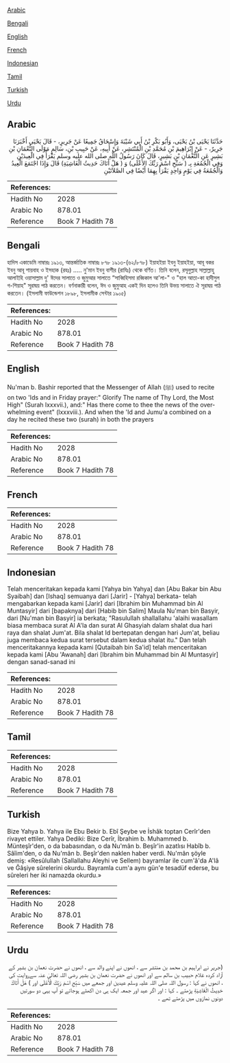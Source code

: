 [Arabic](#arabic)

[Bengali](#bengali)

[English](#english)

[French](#french)

[Indonesian](#indonesian)

[Tamil](#tamil)

[Turkish](#turkish)

[Urdu](#urdu)

## Arabic


<div dir="rtl" lang="ar" style={{fontSize:'larger',backgroundColor:'#f8f9fa',padding:20}}>
حَدَّثَنَا يَحْيَى بْنُ يَحْيَى، وَأَبُو بَكْرِ بْنُ أَبِي شَيْبَةَ وَإِسْحَاقُ جَمِيعًا عَنْ جَرِيرٍ، - قَالَ يَحْيَى أَخْبَرَنَا جَرِيرٌ، - عَنْ إِبْرَاهِيمَ بْنِ مُحَمَّدِ بْنِ الْمُنْتَشِرِ، عَنْ أَبِيهِ، عَنْ حَبِيبِ بْنِ، سَالِمٍ مَوْلَى النُّعْمَانِ بْنِ بَشِيرٍ عَنِ النُّعْمَانِ بْنِ بَشِيرٍ، قَالَ كَانَ رَسُولُ اللَّهِ صلى الله عليه وسلم يَقْرَأُ فِي الْعِيدَيْنِ وَفِي الْجُمُعَةِ بِـ ‏(‏ سَبِّحِ اسْمَ رَبِّكَ الأَعْلَى‏)‏ وَ ‏(‏ هَلْ أَتَاكَ حَدِيثُ الْغَاشِيَةِ‏)‏ قَالَ وَإِذَا اجْتَمَعَ الْعِيدُ وَالْجُمُعَةُ فِي يَوْمٍ وَاحِدٍ يَقْرَأُ بِهِمَا أَيْضًا فِي الصَّلاَتَيْنِ
</div>
<div style={{backgroundColor:'#f8f9fa',padding:20, marginBottom: 10}}><table> <thead> <tr> <th>References:</th> <th></th> </tr> </thead> <tbody><tr><td>Hadith No</td><td>2028</td></tr><tr><td>Arabic No</td><td>878.01</td></tr><tr><td>Reference</td><td>Book 7 Hadith 78</td></tr></tbody></table></div>

## Bengali


<div dir="ltr" lang="bn" style={{fontSize:'larger',backgroundColor:'#f8f9fa',padding:20}}>
হাদিস একাডেমি নাম্বারঃ ১৯১৩, আন্তর্জাতিক নাম্বারঃ ৮৭৮ ১৯১৩-(৬২/৮৭৮) ইয়াহইয়া ইবনু ইয়াহইয়া, আবূ বকর ইবনু আবূ শায়বাহ ও ইসহাক (রহঃ) ..... নু'মান ইবনু বাশীর (রাযিঃ) থেকে বর্ণিত। তিনি বলেন, রসূলুল্লাহ সাল্লাল্লাহু আলাইহি ওয়াসাল্লাম দু' ঈদের সালাতে ও জুমুআর সালাতে “সাব্বিহিসমা রব্বিকাল আ'লা-" ও "হাল আতা-কা হাদীসুল গ-শিয়াহ" সূরাদ্বয় পাঠ করতেন। বর্ণনাকারী বলেন, ঈদ ও জুমুআহ একই দিন হলেও তিনি উভয় সালাতে ঐ সূরাদ্বয় পাঠ করতেন। (ইসলামী ফাউন্ডেশন ১৮৯৮, ইসলামীক সেন্টার ১৯০৫)
</div>
<div style={{backgroundColor:'#f8f9fa',padding:20, marginBottom: 10}}><table> <thead> <tr> <th>References:</th> <th></th> </tr> </thead> <tbody><tr><td>Hadith No</td><td>2028</td></tr><tr><td>Arabic No</td><td>878.01</td></tr><tr><td>Reference</td><td>Book 7 Hadith 78</td></tr></tbody></table></div>

## English


<div dir="ltr" lang="en" style={{fontSize:'larger',backgroundColor:'#f8f9fa',padding:20}}>
Nu'man b. Bashir reported that the Messenger of Allah (ﷺ) used to recite on two 'Ids and in Friday prayer:" Glorify The name of Thy Lord, the Most High" (Surah lxxxvii.), and:" Has there come to thee the news of the overwhelming event" (lxxxviii.). And when the 'Id and Jumu'a combined on a day he recited these two (surah) in both the prayers
</div>
<div style={{backgroundColor:'#f8f9fa',padding:20, marginBottom: 10}}><table> <thead> <tr> <th>References:</th> <th></th> </tr> </thead> <tbody><tr><td>Hadith No</td><td>2028</td></tr><tr><td>Arabic No</td><td>878.01</td></tr><tr><td>Reference</td><td>Book 7 Hadith 78</td></tr></tbody></table></div>

## French


<div dir="ltr" lang="fr" style={{fontSize:'larger',backgroundColor:'#f8f9fa',padding:20}}>

</div>
<div style={{backgroundColor:'#f8f9fa',padding:20, marginBottom: 10}}><table> <thead> <tr> <th>References:</th> <th></th> </tr> </thead> <tbody><tr><td>Hadith No</td><td>2028</td></tr><tr><td>Arabic No</td><td>878.01</td></tr><tr><td>Reference</td><td>Book 7 Hadith 78</td></tr></tbody></table></div>

## Indonesian


<div dir="ltr" lang="id" style={{fontSize:'larger',backgroundColor:'#f8f9fa',padding:20}}>
Telah menceritakan kepada kami [Yahya bin Yahya] dan [Abu Bakar bin Abu Syaibah] dan [Ishaq] semuanya dari [Jarir] - [Yahya] berkata- telah mengabarkan kepada kami [Jarir] dari [Ibrahim bin Muhammad bin Al Muntasyir] dari [bapaknya] dari [Habib bin Salim] Maula Nu'man bin Basyir, dari [Nu'man bin Basyir] ia berkata; "Rasulullah shallallahu 'alaihi wasallam biasa membaca surat Al A'la dan surat Al Ghasyiah dalam shalat dua hari raya dan shalat Jum'at. Bila shalat Id bertepatan dengan hari Jum'at, beliau juga membaca kedua surat tersebut dalam kedua shalat itu." Dan telah menceritakannya kepada kami [Qutaibah bin Sa'id] telah menceritakan kepada kami [Abu 'Awanah] dari [Ibrahim bin Muhammad bin Al Muntasyir] dengan sanad-sanad ini
</div>
<div style={{backgroundColor:'#f8f9fa',padding:20, marginBottom: 10}}><table> <thead> <tr> <th>References:</th> <th></th> </tr> </thead> <tbody><tr><td>Hadith No</td><td>2028</td></tr><tr><td>Arabic No</td><td>878.01</td></tr><tr><td>Reference</td><td>Book 7 Hadith 78</td></tr></tbody></table></div>

## Tamil


<div dir="ltr" lang="ta" style={{fontSize:'larger',backgroundColor:'#f8f9fa',padding:20}}>

</div>
<div style={{backgroundColor:'#f8f9fa',padding:20, marginBottom: 10}}><table> <thead> <tr> <th>References:</th> <th></th> </tr> </thead> <tbody><tr><td>Hadith No</td><td>2028</td></tr><tr><td>Arabic No</td><td>878.01</td></tr><tr><td>Reference</td><td>Book 7 Hadith 78</td></tr></tbody></table></div>

## Turkish


<div dir="ltr" lang="tr" style={{fontSize:'larger',backgroundColor:'#f8f9fa',padding:20}}>
Bize Yahya b. Yahya ile Ebu Bekir b. Ebî Şeybe ve İshâk toptan Cerîr'den rivayet ettiler. Yahya Dediki: Bize Cerîr, İbrahim b. Muhammed b. Münteşîr'den, o da babasından, o da Nu'mân b. Beşîr'in azatlısı Habîb b. Sâîim'den, o da Nu'mân b. Beşîr'den naklen haber verdi. Nu'mân şöyle demiş: «Resûlullah (Sallallahu Aleyhi ve Sellem) bayramlar ile cum'â'da A'lâ ve Ğâşiye sûrelerini okurdu. Bayramla cum'a aynı gün'e tesadüf ederse, bu sûreleri her iki namazda okurdu.»
</div>
<div style={{backgroundColor:'#f8f9fa',padding:20, marginBottom: 10}}><table> <thead> <tr> <th>References:</th> <th></th> </tr> </thead> <tbody><tr><td>Hadith No</td><td>2028</td></tr><tr><td>Arabic No</td><td>878.01</td></tr><tr><td>Reference</td><td>Book 7 Hadith 78</td></tr></tbody></table></div>

## Urdu


<div dir="rtl" lang="ur" style={{fontSize:'larger',backgroundColor:'#f8f9fa',padding:20}}>
(جریر نے ابراہیم بن محمد بن منتشر سے ، انھوں نے اپنے والد سے ، انھوں نے حضرت نعمان بن بشیر کے آزاد کردہ غلام حبیب بن سالم سے اور انھوں نے حضرت نعمان بن بشیر رضی اللہ تعالیٰ عنہ سےروایت کی ، انھوں نے کہا : رسول اللہ صلی اللہ علیہ وسلم عیدین اور جمعے میں سَبِّحِ اسْمَ رَ‌بِّكَ الْأَعْلَى اور ) هَلْ أَتَاكَ حَدِيثُ الْغَاشِيَةِ پڑھتے ۔ کہا : اور اگر عید اور جمعہ ایک ہی دن اکھٹے ہوجاتے تو آپ یہی دو سورتیں دونوں نمازوں میں پڑھتے تھے ۔
</div>
<div style={{backgroundColor:'#f8f9fa',padding:20, marginBottom: 10}}><table> <thead> <tr> <th>References:</th> <th></th> </tr> </thead> <tbody><tr><td>Hadith No</td><td>2028</td></tr><tr><td>Arabic No</td><td>878.01</td></tr><tr><td>Reference</td><td>Book 7 Hadith 78</td></tr></tbody></table></div>
